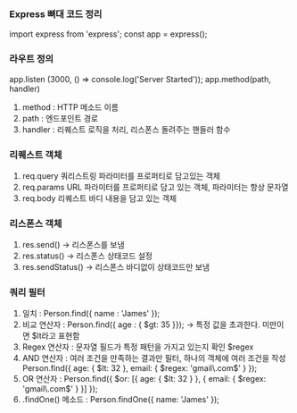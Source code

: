 ### Express 뼈대 코드 정리
import express from 'express';
const app = express();

### 라우트 정의
app.listen (3000, () => console.log('Server Started'));
app.method(path, handler)
1. method : HTTP 메소드 이름
2. path : 엔드포인트 경로
3. handler : 리퀘스트 로직을 처리, 리스폰스 돌려주는 핸들러 함수

### 리퀘스트 객체 
1. req.query 
쿼리스트링 파라미터를 프로퍼티로 담고있는 객체 
2. req.params
URL 파라미터를 프로퍼티로 담고 있는 객체, 파라미터는 항상 문자열
3. req.body
리퀘스트 바디 내용을 담고 있는 객체
### 리스폰스 객체 
1. res.send()
-> 리스폰스를 보냄 
2. res.status()
-> 리스폰스 상태코드 설정
3. res.sendStatus()
-> 리스폰스 바디없이 상태코드만 보냄
### 쿼리 필터
1. 일치 : Person.find({ name : 'James' });
2. 비교 연산자 : Person.find({ age : { $gt: 35 }}); -> 특정 값을 초과한다. 미만이면 $lt라고 표현함
3. Regex 연산자 : 문자열 필드가 특정 패턴을 가지고 있는지 확인 $regex
4. AND 연산자 : 여러 조건을 만족하는 결과만 필터, 하나의 객체에 여러 조건을 작성 Person.find({ age: { $lt: 32 }, email: { $regex: 'gmail\.com$' } });
5. OR 연산자 : Person.find({ $or: [{ age: { $lt: 32 } }, { email: { $regex: 'gmail\.com$' } }] });
6. .findOne() 메소드 : Person.findOne({ name: 'James' });
